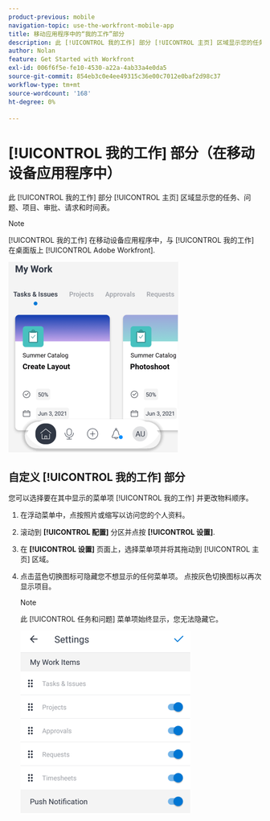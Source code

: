 ```yaml
---
product-previous: mobile
navigation-topic: use-the-workfront-mobile-app
title: 移动应用程序中的“我的工作”部分
description: 此 [!UICONTROL 我的工作] 部分 [!UICONTROL 主页] 区域显示您的任务、问题、项目、审批、请求和时间表。
author: Nolan
feature: Get Started with Workfront
exl-id: 006f6f5e-fe10-4530-a22a-4ab33a4e0da5
source-git-commit: 854eb3c0e4ee49315c36e00c7012e0baf2d98c37
workflow-type: tm+mt
source-wordcount: '168'
ht-degree: 0%

---
```


# [!UICONTROL 我的工作] 部分（在移动设备应用程序中）

此 [!UICONTROL 我的工作] 部分 [!UICONTROL 主页] 区域显示您的任务、问题、项目、审批、请求和时间表。

>[!NOTE]
>
>[!UICONTROL 我的工作] 在移动设备应用程序中，与 [!UICONTROL 我的工作] 在桌面版上 [!UICONTROL Adobe Workfront].

![](assets/home-myworksection-338x379.png)

## 自定义 [!UICONTROL 我的工作] 部分

您可以选择要在其中显示的菜单项 [!UICONTROL 我的工作] 并更改物料顺序。

1. 在浮动菜单中，点按照片或缩写以访问您的个人资料。
1. 滚动到 **[!UICONTROL 配置]** 分区并点按 **[!UICONTROL 设置]**.
1. 在 **[!UICONTROL 设置]** 页面上，选择菜单项并将其拖动到 [!UICONTROL 主页] 区域。
1. 点击蓝色切换图标可隐藏您不想显示的任何菜单项。 点按灰色切换图标以再次显示项目。

   >[!NOTE]
   >
   >此 [!UICONTROL 任务和问题] 菜单项始终显示，您无法隐藏它。

   ![](assets/mobile-settings-338x366.png)
